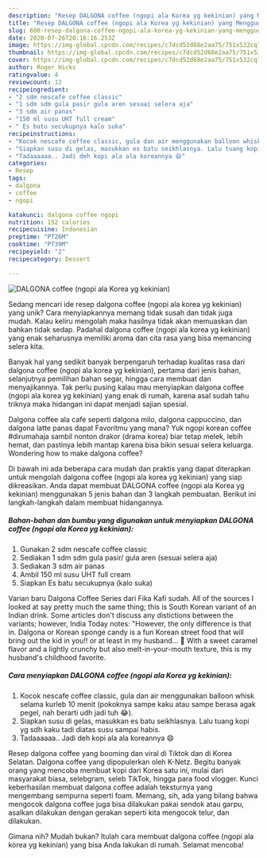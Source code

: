 ```yaml
---
description: "Resep DALGONA coffee (ngopi ala Korea yg kekinian) yang Menggugah Selera"
title: "Resep DALGONA coffee (ngopi ala Korea yg kekinian) yang Menggugah Selera"
slug: 600-resep-dalgona-coffee-ngopi-ala-korea-yg-kekinian-yang-menggugah-selera
date: 2020-07-26T20:16:16.253Z
image: https://img-global.cpcdn.com/recipes/c7dcd52d68e2aa75/751x532cq70/dalgona-coffee-ngopi-ala-korea-yg-kekinian-foto-resep-utama.jpg
thumbnail: https://img-global.cpcdn.com/recipes/c7dcd52d68e2aa75/751x532cq70/dalgona-coffee-ngopi-ala-korea-yg-kekinian-foto-resep-utama.jpg
cover: https://img-global.cpcdn.com/recipes/c7dcd52d68e2aa75/751x532cq70/dalgona-coffee-ngopi-ala-korea-yg-kekinian-foto-resep-utama.jpg
author: Roger Hicks
ratingvalue: 4
reviewcount: 12
recipeingredient:
- "2 sdm nescafe coffee classic"
- "1 sdm sdm gula pasir gula aren sesuai selera aja"
- "3 sdm air panas"
- "150 ml susu UHT full cream"
- " Es batu secukupnya kalo suka"
recipeinstructions:
- "Kocok nescafe coffee classic, gula dan air menggunakan balloon whisk selama kurleb 10 menit (pokoknya sampe kaku atau sampe berasa agak pegel, nah berarti udh jadi tuh 😂)."
- "Siapkan susu di gelas, masukkan es batu seikhlasnya. Lalu tuang kopi yg sdh kaku tadi diatas susu sampai habis."
- "Tadaaaaaa.. Jadi deh kopi ala ala koreannya 😄"
categories:
- Resep
tags:
- dalgona
- coffee
- ngopi

katakunci: dalgona coffee ngopi 
nutrition: 152 calories
recipecuisine: Indonesian
preptime: "PT26M"
cooktime: "PT39M"
recipeyield: "2"
recipecategory: Dessert

---
```



![DALGONA coffee (ngopi ala Korea yg kekinian)](https://img-global.cpcdn.com/recipes/c7dcd52d68e2aa75/751x532cq70/dalgona-coffee-ngopi-ala-korea-yg-kekinian-foto-resep-utama.jpg)

Sedang mencari ide resep dalgona coffee (ngopi ala korea yg kekinian) yang unik? Cara menyiapkannya memang tidak susah dan tidak juga mudah. Kalau keliru mengolah maka hasilnya tidak akan memuaskan dan bahkan tidak sedap. Padahal dalgona coffee (ngopi ala korea yg kekinian) yang enak seharusnya memiliki aroma dan cita rasa yang bisa memancing selera kita.

Banyak hal yang sedikit banyak berpengaruh terhadap kualitas rasa dari dalgona coffee (ngopi ala korea yg kekinian), pertama dari jenis bahan, selanjutnya pemilihan bahan segar, hingga cara membuat dan menyajikannya. Tak perlu pusing kalau mau menyiapkan dalgona coffee (ngopi ala korea yg kekinian) yang enak di rumah, karena asal sudah tahu triknya maka hidangan ini dapat menjadi sajian spesial.

Dalgona coffee ala cafe seperti dalgona milo, dalgona cappuccino, dan dalgona latte panas dapat Favoritmu yang mana? Yuk ngopi korean coffee #dirumahaja sambil nonton drakor (drama korea) biar tetap melek, lebih hemat, dan pastinya lebih mantap karena bisa bikin sesuai selera keluarga. Wondering how to make dalgona coffee?


Di bawah ini ada beberapa cara mudah dan praktis yang dapat diterapkan untuk mengolah dalgona coffee (ngopi ala korea yg kekinian) yang siap dikreasikan. Anda dapat membuat DALGONA coffee (ngopi ala Korea yg kekinian) menggunakan 5 jenis bahan dan 3 langkah pembuatan. Berikut ini langkah-langkah dalam membuat hidangannya.

<!--inarticleads1-->

##### Bahan-bahan dan bumbu yang digunakan untuk menyiapkan DALGONA coffee (ngopi ala Korea yg kekinian):

1. Gunakan 2 sdm nescafe coffee classic
1. Sediakan 1 sdm sdm gula pasir/ gula aren (sesuai selera aja)
1. Sediakan 3 sdm air panas
1. Ambil 150 ml susu UHT full cream
1. Siapkan  Es batu secukupnya (kalo suka)


Varian baru Dalgona Coffee Series dari Fika Kafi sudah. All of the sources I looked at say pretty much the same thing; this is South Korean variant of an Indian drink. Some articles don&#39;t discuss any distictions between the variants; however, India Today notes: &#34;However, the only difference is that in. Dalgona or Korean sponge candy is a fun Korean street food that will bring out the kid in you!! or at least in my husband… 🙂 With a sweet caramel flavor and a lightly crunchy but also melt-in-your-mouth texture, this is my husband&#39;s childhood favorite. 

<!--inarticleads2-->

##### Cara menyiapkan DALGONA coffee (ngopi ala Korea yg kekinian):

1. Kocok nescafe coffee classic, gula dan air menggunakan balloon whisk selama kurleb 10 menit (pokoknya sampe kaku atau sampe berasa agak pegel, nah berarti udh jadi tuh 😂).
1. Siapkan susu di gelas, masukkan es batu seikhlasnya. Lalu tuang kopi yg sdh kaku tadi diatas susu sampai habis.
1. Tadaaaaaa.. Jadi deh kopi ala ala koreannya 😄


Resep dalgona coffee yang booming dan viral di Tiktok dan di Korea Selatan. Dalgona coffee yang dipopulerkan oleh K-Netz. Begitu banyak orang yang mencoba membuat kopi dari Korea satu ini, mulai dari masyarakat biasa, selebgram, seleb TikTok, hingga para food vlogger. Kunci keberhasilan membuat dalgona coffee adalah teksturnya yang mengembang sempurna seperti foam. Memang, sih, ada yang bilang bahwa mengocok dalgona coffee juga bisa dilakukan pakai sendok atau garpu, asalkan dilakukan dengan gerakan seperti kita mengocok telur, dan dilakukan. 

Gimana nih? Mudah bukan? Itulah cara membuat dalgona coffee (ngopi ala korea yg kekinian) yang bisa Anda lakukan di rumah. Selamat mencoba!
